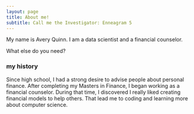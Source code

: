 ```yaml
---
layout: page
title: About me!
subtitle: Call me the Investigator: Enneagram 5
---
```



My name is Avery Quinn. I am a data scientist and a financial counselor.

What else do you need?

### my history

Since high school, I had a strong desire to advise people about personal finance. After completing my Masters in Finance, I began working as a financial counselor. During that time, I discovered I really liked creating financial models to help others. That lead me to coding and learning more about computer science.  
